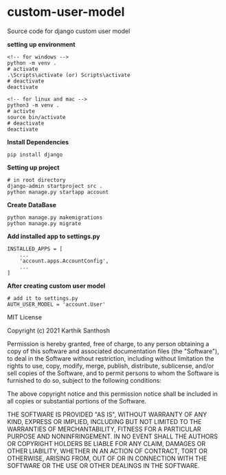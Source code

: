 # custom-user-model
Source code for django custom user model

**setting up environment**
```
<!-- for windows -->
python -m venv .
# activate
.\Scripts\activate (or) Scripts\activate
# deactivate
deactivate
```
``` 
<!-- for linux and mac -->
python3 -m venv .
# activte
source bin/activate
# deactivate 
deactivate
```

**Install Dependencies**
```
pip install django
```

**Setting up project**
```
# in root directory
django-admin startproject src .
python manage.py startapp account
```

**Create DataBase**
```
python manage.py makemigrations
python manage.py migrate
```

**Add installed app to settings.py**
```
INSTALLED_APPS = [
    ...
    'account.apps.AccountConfig',
    ...
]
```

**After creating custom user model**
```
# add it to settings.py 
AUTH_USER_MODEL = 'account.User'
```





MIT License

Copyright (c) 2021 Karthik Santhosh

Permission is hereby granted, free of charge, to any person obtaining a copy
of this software and associated documentation files (the "Software"), to deal
in the Software without restriction, including without limitation the rights
to use, copy, modify, merge, publish, distribute, sublicense, and/or sell
copies of the Software, and to permit persons to whom the Software is
furnished to do so, subject to the following conditions:

The above copyright notice and this permission notice shall be included in all
copies or substantial portions of the Software.

THE SOFTWARE IS PROVIDED "AS IS", WITHOUT WARRANTY OF ANY KIND, EXPRESS OR
IMPLIED, INCLUDING BUT NOT LIMITED TO THE WARRANTIES OF MERCHANTABILITY,
FITNESS FOR A PARTICULAR PURPOSE AND NONINFRINGEMENT. IN NO EVENT SHALL THE
AUTHORS OR COPYRIGHT HOLDERS BE LIABLE FOR ANY CLAIM, DAMAGES OR OTHER
LIABILITY, WHETHER IN AN ACTION OF CONTRACT, TORT OR OTHERWISE, ARISING FROM,
OUT OF OR IN CONNECTION WITH THE SOFTWARE OR THE USE OR OTHER DEALINGS IN THE
SOFTWARE.
